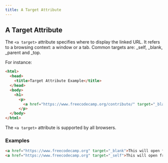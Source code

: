 ```yaml
---
title: A Target Attribute
---
```

## A Target Attribute

The `<a target>` attribute specifies where to display the linked URL. It refers to a browsing context: a window or a tab. Common targets are: _self, _blank, _parent and _top.

For instance:

```html
<html>
  <head>
    <title>Target Attribute Example</title>
  </head>
  <body>
    <h1>
      <p>
        <a href="https://www.freecodecamp.org/contribute/" target="_blank">The freeCodeCamp Contribution Page</a> shows you how and where you can contribute to freeCodeCamp's community and growth.
      </p>
  </body>
</html>
```
The `<a target>` attribute is supported by all browsers.

### Examples
```html
<a href="https://www.freecodecamp.org" target="_blank">This will open freeCodeCamp in a new window</a>
<a href="https://www.freecodecamp.org" target="_self">This will open freeCodeCamp in the same window</a>
```
